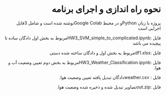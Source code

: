 <div dir="rtl">
  <h1>
  نحوه راه اندازی و اجرای برنامه
  </h1>
  <p>
    پروژه با زبان  Pythonو در محیط  Google Colabنوشته شده است و شامل  3فایل اجرایی است
  </p>
  <p>
    فایل  :HW3_SVM_simple_to_complicated.ipynbمربوط به بخش اول دادگان ساده تا پیچیده می باشد
  </p>
  <p>
    فایل  :df1.xlsxمربوط به بخش اول و دادگان ساخته شده دستی
  </p>
  <p>
فایل :HW3_Weather_Classification.ipynbمربوط به بخش دوم تعیین وضعیت آب و هوا.
  </p>
  <p>  
  فایل : weather.csvدادگان تبدیل یافته تعیین وضعیت هوا.
  </p>
  <p>
فایل  :out.zipتصاویر تبدیل شده و ذخیره شده وضعیت هوا.
  </p>
  
